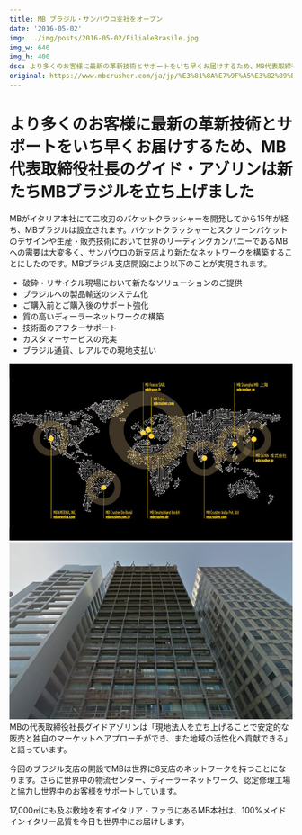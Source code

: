 ```yaml
---
title: MB ブラジル・サンパウロ支社をオープン
date: '2016-05-02'
img: ../img/posts/2016-05-02/FilialeBrasile.jpg
img_w: 640
img_h: 400
dsc: より多くのお客様に最新の革新技術とサポートをいち早くお届けするため、MB代表取締役社長のグイド・アゾリンは新たちMBブラジルを立ち上げました
original: https://www.mbcrusher.com/ja/jp/%E3%81%8A%E7%9F%A5%E3%82%89%E3%81%9B/news/mb-%E3%83%96%E3%83%A9%E3%82%B8%E3%83%AB%E3%83%BB%E3%82%B5%E3%83%B3%E3%83%91%E3%82%A6%E3%83%AD%E6%94%AF%E7%A4%BE%E3%82%92%E3%82%AA%E3%83%BC%E3%83%97%E3%83%B3
---
```


# より多くのお客様に最新の革新技術とサポートをいち早くお届けするため、MB代表取締役社長のグイド・アゾリンは新たちMBブラジルを立ち上げました
MBがイタリア本社にて二枚刃のバケットクラッシャーを開発してから15年が経ち、MBブラジルは設立されます。バケットクラッシャーとスクリーンバケットのデザインや生産・販売技術において世界のリーディングカンパニーであるMBへの需要は大変多く、サンパウロの新支店より新たなネットワークを構築することにしたのです。MBブラジル支店開設により以下のことが実現されます。

- 破砕・リサイクル現場において新たなソリューションのご提供
- ブラジルへの製品輸送のシステム化
- ご購入前とご購入後のサポート強化
- 質の高いディーラーネットワークの構築
- 技術面のアフターサポート
- カスタマーサービスの充実
- ブラジル通貨、レアルでの現地支払い

<img 
    src="../img/posts/2016-05-02/Network_Branch-1.jpg"
    alt="Network Branch 1"
    class="rounded-2xl"
/>
<img 
    src="../img/posts/2016-05-02/FilialeBrasile_640x400.jpg"
    alt="FilialeBrasile 640x400"
    class="rounded-2xl"
/>
MBの代表取締役社長グイドアゾリンは「現地法人を立ち上げることで安定的な販売と独自のマーケットへアプローチができ、また地域の活性化へ貢献できる」と語っています。 

今回のブラジル支店の開設でMBは世界に8支店のネットワークを持つことになります。さらに世界中の物流センター、ディーラーネットワーク、認定修理工場と協力し世界中のお客様をサポートしています。

17,000㎡にも及ぶ敷地を有すイタリア・ファラにあるMB本社は、100%メイドインイタリー品質を今日も世界中にお届けします。

